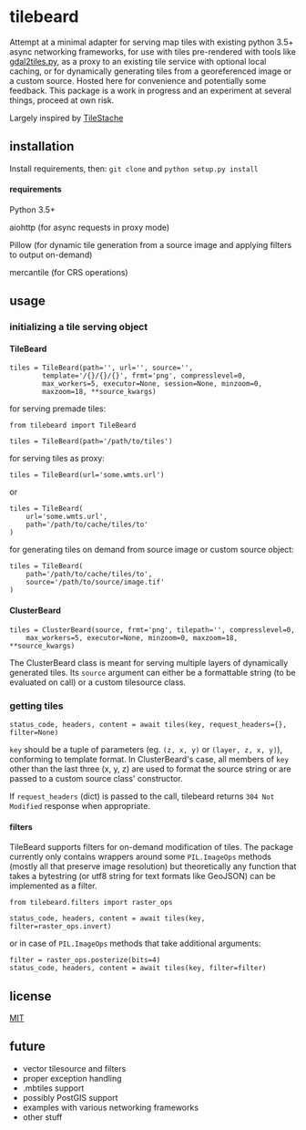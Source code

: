 # tilebeard

Attempt at a minimal adapter for serving map tiles with existing python 3.5+ async networking frameworks, for use with tiles pre-rendered with tools like [gdal2tiles.py](http://www.gdal.org/gdal2tiles.html), as a proxy to an existing tile service with optional local caching, or for dynamically generating tiles from a georeferenced image or a custom source. Hosted here for convenience and potentially some feedback. This package is a work in progress and an experiment at several things, proceed at own risk.

Largely inspired by [TileStache](https://github.com/TileStache/TileStache)

## installation

Install requirements, then:
`git clone` and `python setup.py install`

#### requirements

Python 3.5+

aiohttp (for async requests in proxy mode)

Pillow (for dynamic tile generation from a source image and applying filters to output on-demand)

mercantile (for CRS operations)

## usage

### initializing a tile serving object

#### TileBeard

```
tiles = TileBeard(path='', url='', source='',
        template='/{}/{}/{}', frmt='png', compresslevel=0,
        max_workers=5, executor=None, session=None, minzoom=0,
        maxzoom=18, **source_kwargs)
```

for serving premade tiles:
```
from tilebeard import TileBeard

tiles = TileBeard(path='/path/to/tiles')
```

for serving tiles as proxy:
```
tiles = TileBeard(url='some.wmts.url')
```
or
```
tiles = TileBeard(
    url='some.wmts.url',
    path='/path/to/cache/tiles/to'
)
```

for generating tiles on demand from source image or custom source object:
```
tiles = TileBeard(
    path='/path/to/cache/tiles/to',
    source='/path/to/source/image.tif'
)
```

#### ClusterBeard

```
tiles = ClusterBeard(source, frmt='png', tilepath='', compresslevel=0,
    max_workers=5, executor=None, minzoom=0, maxzoom=18, **source_kwargs)
```

The ClusterBeard class is meant for serving multiple layers of dynamically generated tiles.
Its `source` argument can either be a formattable string (to be evaluated on call) or a custom tilesource class.

### getting tiles
```
status_code, headers, content = await tiles(key, request_headers={}, filter=None)
```
`key` should be a tuple of parameters (eg. `(z, x, y)` or `(layer, z, x, y)`), conforming to template format.
In ClusterBeard's case, all members of `key` other than the last three (x, y, z) are used to format the source string or are passed to a custom source class' constructor.

If `request_headers` (dict) is passed to the call, tilebeard returns `304 Not Modified` response when appropriate.

#### filters
TileBeard supports filters for on-demand modification of tiles.
The package currently only contains wrappers around some `PIL.ImageOps` methods (mostly all that preserve image resolution) but theoretically any function that takes a bytestring (or utf8 string for text formats like GeoJSON) can be implemented as a filter.

```
from tilebeard.filters import raster_ops

status_code, headers, content = await tiles(key, filter=raster_ops.invert)
```
or in case of `PIL.ImageOps` methods that take additional arguments:
```
filter = raster_ops.posterize(bits=4)
status_code, headers, content = await tiles(key, filter=filter)
```

## license

[MIT](https://opensource.org/licenses/MIT)

## future

* vector tilesource and filters
* proper exception handling
* .mbtiles support
* possibly PostGIS support
* examples with various networking frameworks
* other stuff

